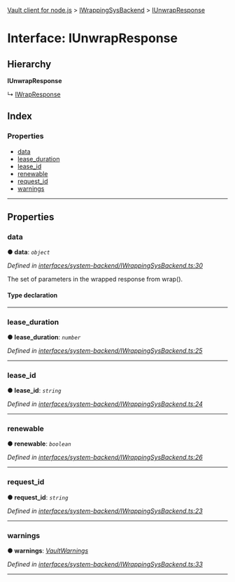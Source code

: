 [Vault client for node.js](../README.md) > [IWrappingSysBackend](../modules/iwrappingsysbackend.md) > [IUnwrapResponse](../interfaces/iwrappingsysbackend.iunwrapresponse.md)

# Interface: IUnwrapResponse

## Hierarchy

**IUnwrapResponse**

↳  [IWrapResponse](iwrappingsysbackend.iwrapresponse.md)

## Index

### Properties

* [data](iwrappingsysbackend.iunwrapresponse.md#data)
* [lease_duration](iwrappingsysbackend.iunwrapresponse.md#lease_duration)
* [lease_id](iwrappingsysbackend.iunwrapresponse.md#lease_id)
* [renewable](iwrappingsysbackend.iunwrapresponse.md#renewable)
* [request_id](iwrappingsysbackend.iunwrapresponse.md#request_id)
* [warnings](iwrappingsysbackend.iunwrapresponse.md#warnings)

---

## Properties

<a id="data"></a>

###  data

**● data**: *`object`*

*Defined in [interfaces/system-backend/IWrappingSysBackend.ts:30](https://github.com/theogravity/vault-tacular/blob/ffc4ac1/src/interfaces/system-backend/IWrappingSysBackend.ts#L30)*

The set of parameters in the wrapped response from wrap().

#### Type declaration

[key: `string`]: `any`

___
<a id="lease_duration"></a>

###  lease_duration

**● lease_duration**: *`number`*

*Defined in [interfaces/system-backend/IWrappingSysBackend.ts:25](https://github.com/theogravity/vault-tacular/blob/ffc4ac1/src/interfaces/system-backend/IWrappingSysBackend.ts#L25)*

___
<a id="lease_id"></a>

###  lease_id

**● lease_id**: *`string`*

*Defined in [interfaces/system-backend/IWrappingSysBackend.ts:24](https://github.com/theogravity/vault-tacular/blob/ffc4ac1/src/interfaces/system-backend/IWrappingSysBackend.ts#L24)*

___
<a id="renewable"></a>

###  renewable

**● renewable**: *`boolean`*

*Defined in [interfaces/system-backend/IWrappingSysBackend.ts:26](https://github.com/theogravity/vault-tacular/blob/ffc4ac1/src/interfaces/system-backend/IWrappingSysBackend.ts#L26)*

___
<a id="request_id"></a>

###  request_id

**● request_id**: *`string`*

*Defined in [interfaces/system-backend/IWrappingSysBackend.ts:23](https://github.com/theogravity/vault-tacular/blob/ffc4ac1/src/interfaces/system-backend/IWrappingSysBackend.ts#L23)*

___
<a id="warnings"></a>

###  warnings

**● warnings**: *[VaultWarnings](../#vaultwarnings)*

*Defined in [interfaces/system-backend/IWrappingSysBackend.ts:33](https://github.com/theogravity/vault-tacular/blob/ffc4ac1/src/interfaces/system-backend/IWrappingSysBackend.ts#L33)*

___

